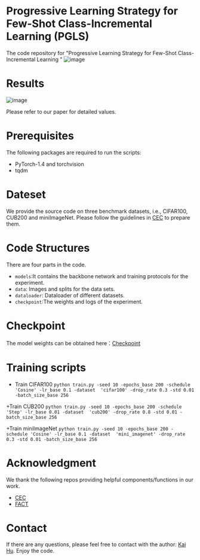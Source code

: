 # Progressive Learning Strategy for Few-Shot Class-Incremental Learning (PGLS)

The code repository for "Progressive Learning Strategy for Few-Shot Class-Incremental Learning "
![image](https://github.com/MLMIP/PGLS/assets/67742308/392915fc-3598-4609-846e-263dd9d3422e)


# Results
![image](https://github.com/MLMIP/PGLS/assets/67742308/929b9c97-a644-4e84-bdd2-f897ac13489a)

Please refer to our paper for detailed values.

# Prerequisites
The following packages are required to run the scripts:
+ PyTorch-1.4 and torchvision
+ tqdm

# Dateset
We provide the source code on three benchmark datasets, i.e., CIFAR100, CUB200 and miniImageNet. Please follow the guidelines in [CEC](https://github.com/icoz69/CEC-CVPR2021) to prepare them.

# Code Structures
There are four parts in the code.

+ ```models```:It contains the backbone network and training protocols for the experiment.
+ ```data```: Images and splits for the data sets.
+ ```dataloader```: Dataloader of different datasets.
+ ```checkpoint```:The weights and logs of the experiment.

# Checkpoint
The model weights can be obtained here：[Checkpoint](https://drive.google.com/drive/folders/1oBTNADb4DFt1-AgrmMAJGfA8MVlmV70B?usp=share_link)

# Training scripts
+ Train CIFAR100
```python train.py -seed 10 -epochs_base 200 -schedule 'Cosine' -lr_base 0.1 -dataset  'cifar100' -drop_rate 0.3 -std 0.01 -batch_size_base 256```

 +Train CUB200
 ```python train.py -seed 10 -epochs_base 200 -schedule 'Step' -lr_base 0.01 -dataset  'cub200' -drop_rate 0.8 -std 0.01 -batch_size_base 256```

 +Train miniImageNet
 ```python train.py -seed 10 -epochs_base 200 -schedule 'Cosine' -lr_base 0.1 -dataset  'mini_imagenet' -drop_rate 0.3 -std 0.01 -batch_size_base 256 ```

# Acknowledgment
We thank the following repos providing helpful components/functions in our work.
 + [CEC](https://github.com/icoz69/CEC-CVPR2021)
 + [FACT](https://github.com/zhoudw-zdw/CVPR22-Fact?tab=readme-ov-file)

# Contact
If there are any questions, please feel free to contact with the author: [Kai Hu](kaihu@xtu.edu.cn). Enjoy the code.


